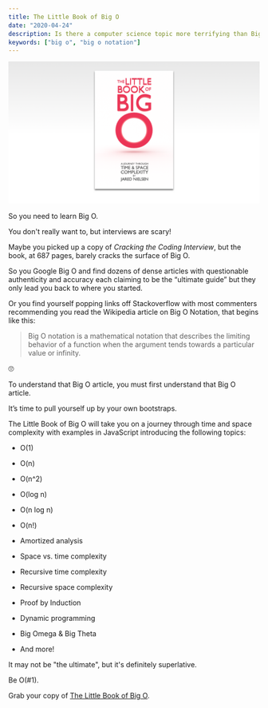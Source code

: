 ```yaml
---
title: The Little Book of Big O
date: "2020-04-24"
description: Is there a computer science topic more terrifying than Big O? Don’t let the name scare you, Big O is not a big deal. Learn the fundamentals in the Little Book of Big O.
keywords: ["big o", "big o notation"]
---
```


![](./../../assets/graphics/little-book-big-o/jarednielsen-little-book-big-o-banner.png)


So you need to learn Big O.

You don't really want to, but interviews are scary!

Maybe you picked up a copy of _Cracking the Coding Interview_, but the book, at 687 pages, barely cracks the surface of Big O.

So you Google Big O and find dozens of dense articles with questionable authenticity and accuracy each claiming to be the “ultimate guide” but they only lead you back to where you started.

Or you find yourself popping links off Stackoverflow with most commenters recommending you read the Wikipedia article on Big O Notation, that begins like this:

> Big O notation is a mathematical notation that describes the limiting behavior of a function when the argument tends towards a particular value or infinity.

🙄

To understand that Big O article, you must first understand that Big O article.

It’s time to pull yourself up by your own bootstraps.

The Little Book of Big O will take you on a journey through time and space complexity with examples in JavaScript introducing the following topics:

* O(1)

* O(n)

* O(n^2)

* O(log n)

* O(n log n)

* O(n!)

* Amortized analysis

* Space vs. time complexity

* Recursive time complexity

* Recursive space complexity

* Proof by Induction

* Dynamic programming

* Big Omega & Big Theta

* And more!

It may not be "the ultimate", but it's definitely superlative.

Be O(#1).

Grab your copy of [The Little Book of Big O](https://gum.co/big-o).
